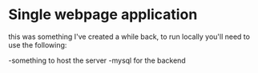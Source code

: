 # Single webpage application

this was something I've created a while back, to run locally you'll need to use the following:

-something to host the server
-mysql for the backend
